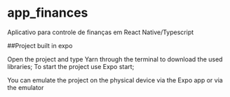 # app_finances
Aplicativo para controle de finanças em React Native/Typescript

##Project built in expo

Open the project and type Yarn through the terminal to download the used libraries;
To start the project use Expo start;

You can emulate the project on the physical device via the Expo app or via the emulator
